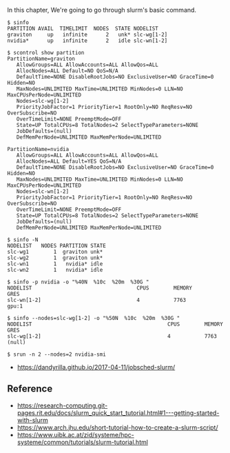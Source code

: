In this chapter, We're going to go through slurm's basic command.

```
$ sinfo
PARTITION AVAIL  TIMELIMIT  NODES  STATE NODELIST
graviton     up   infinite      2   unk* slc-wg[1-2]
nvidia*      up   infinite      2   idle slc-wn[1-2]
```

```
$ scontrol show partition
PartitionName=graviton
   AllowGroups=ALL AllowAccounts=ALL AllowQos=ALL
   AllocNodes=ALL Default=NO QoS=N/A
   DefaultTime=NONE DisableRootJobs=NO ExclusiveUser=NO GraceTime=0 Hidden=NO
   MaxNodes=UNLIMITED MaxTime=UNLIMITED MinNodes=0 LLN=NO MaxCPUsPerNode=UNLIMITED
   Nodes=slc-wg[1-2]
   PriorityJobFactor=1 PriorityTier=1 RootOnly=NO ReqResv=NO OverSubscribe=NO
   OverTimeLimit=NONE PreemptMode=OFF
   State=UP TotalCPUs=8 TotalNodes=2 SelectTypeParameters=NONE
   JobDefaults=(null)
   DefMemPerNode=UNLIMITED MaxMemPerNode=UNLIMITED

PartitionName=nvidia
   AllowGroups=ALL AllowAccounts=ALL AllowQos=ALL
   AllocNodes=ALL Default=YES QoS=N/A
   DefaultTime=NONE DisableRootJobs=NO ExclusiveUser=NO GraceTime=0 Hidden=NO
   MaxNodes=UNLIMITED MaxTime=UNLIMITED MinNodes=0 LLN=NO MaxCPUsPerNode=UNLIMITED
   Nodes=slc-wn[1-2]
   PriorityJobFactor=1 PriorityTier=1 RootOnly=NO ReqResv=NO OverSubscribe=NO
   OverTimeLimit=NONE PreemptMode=OFF
   State=UP TotalCPUs=8 TotalNodes=2 SelectTypeParameters=NONE
   JobDefaults=(null)
   DefMemPerNode=UNLIMITED MaxMemPerNode=UNLIMITED
```

```
$ sinfo -N
NODELIST   NODES PARTITION STATE
slc-wg1        1  graviton unk*
slc-wg2        1  graviton unk*
slc-wn1        1   nvidia* idle
slc-wn2        1   nvidia* idle
```
```
$ sinfo -p nvidia -o "%40N  %10c  %20m  %30G "
NODELIST                                  CPUS        MEMORY                GRES
slc-wn[1-2]                               4           7763                  gpu:1
```

```
$ sinfo --nodes=slc-wg[1-2] -o "%50N  %10c  %20m  %30G "
NODELIST                                            CPUS        MEMORY                GRES
slc-wg[1-2]                                         4           7763                  (null)
```

```
$ srun -n 2 --nodes=2 nvidia-smi
```

* https://dandyrilla.github.io/2017-04-11/jobsched-slurm/

## Reference ##

* https://research-computing.git-pages.rit.edu/docs/slurm_quick_start_tutorial.html#1---getting-started-with-slurm
* https://www.arch.jhu.edu/short-tutorial-how-to-create-a-slurm-script/
* https://www.uibk.ac.at/zid/systeme/hpc-systeme/common/tutorials/slurm-tutorial.html
